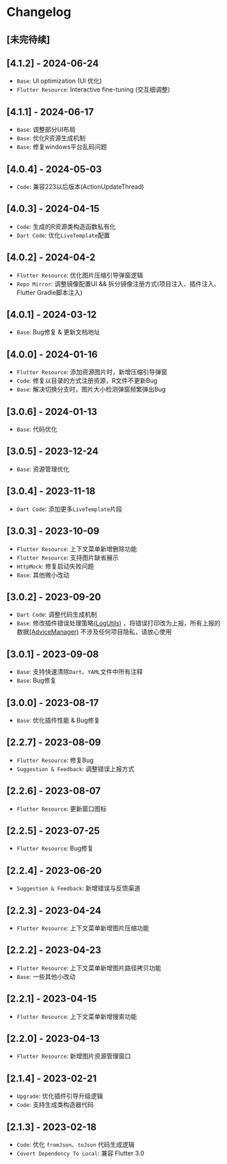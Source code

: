 # Changelog

## [未完待续]

###

## [4.1.2] - 2024-06-24

- `Base`: UI optimization (UI 优化)
- `Flutter Resource`: Interactive fine-tuning (交互细调整)

## [4.1.1] - 2024-06-17

- `Base`: 调整部分UI布局
- `Base`: 优化R资源生成机制
- `Base`: 修复windows平台乱码问题

## [4.0.4] - 2024-05-03

- `Code`: 兼容223以后版本(ActionUpdateThread)

## [4.0.3] - 2024-04-15

- `Code`: 生成的R资源类构造函数私有化
- `Dart Code`: 优化`LiveTemplate`配置

## [4.0.2] - 2024-04-2

- `Flutter Resource`: 优化图片压缩引导弹窗逻辑
- `Repo Mirror`: 调整镜像配置UI && 拆分镜像注册方式(项目注入、插件注入、Flutter Gradle脚本注入)

## [4.0.1] - 2024-03-12

- `Base`: Bug修复 & 更新文档地址

## [4.0.0] - 2024-01-16

- `Flutter Resource`: 添加资源图片时，新增压缩引导弹窗
- `Code`: 修复以目录的方式注册资源，R文件不更新Bug
- `Base`: 解决切换分支时，图片大小检测弹窗频繁弹出Bug

## [3.0.6] - 2024-01-13

- `Base`: 代码优化

## [3.0.5] - 2023-12-24

- `Base`: 资源管理优化

## [3.0.4] - 2023-11-18

- `Dart Code`: 添加更多`LiveTemplate`片段

## [3.0.3] - 2023-10-09

- `Flutter Resource`: 上下文菜单新增删除功能
- `Flutter Resource`: 支持图片缺省展示
- `HttpMock`: 修复启动失败问题
- `Base`: 其他微小改动

## [3.0.2] - 2023-09-20

- `Dart Code`: 调整代码生成机制
- `Base`:
  修改插件错误处理策略[(LogUtils)](https://github.com/YangLang116/iFlutter/blob/main/src/main/java/com/xtu/plugin/flutter/utils/LogUtils.java)
  ，将错误打印改为上报，所有上报的数据[(AdviceManager)](https://github.com/YangLang116/iFlutter/blob/main/src/main/java/com/xtu/plugin/flutter/advice/AdviceManager.java)
  不涉及任何项目隐私，请放心使用

## [3.0.1] - 2023-09-08

- `Base`: 支持快速清除`Dart`、`YAML`文件中所有注释
- `Base`: Bug修复

## [3.0.0] - 2023-08-17

- `Base`: 优化插件性能 & Bug修复

## [2.2.7] - 2023-08-09

- `Flutter Resource`: 修复Bug
- `Suggestion & Feedback`: 调整错误上报方式

## [2.2.6] - 2023-08-07

- `Flutter Resource`: 更新窗口图标

## [2.2.5] - 2023-07-25

- `Flutter Resource`: Bug修复

## [2.2.4] - 2023-06-20

- `Suggestion & Feedback`: 新增错误与反馈渠道

## [2.2.3] - 2023-04-24

- `Flutter Resource`: 上下文菜单新增图片压缩功能

## [2.2.2] - 2023-04-23

- `Flutter Resource`: 上下文菜单新增图片路径拷贝功能
- `Base`: 一些其他小改动

## [2.2.1] - 2023-04-15

- `Flutter Resource`: 上下文菜单新增搜索功能

## [2.2.0] - 2023-04-13

- `Flutter Resource`: 新增图片资源管理窗口

## [2.1.4] - 2023-02-21

- `Upgrade`: 优化插件引导升级逻辑
- `Code`: 支持生成类构造器代码

## [2.1.3] - 2023-02-18

- `Code`: 优化 `fromJson`、`toJson` 代码生成逻辑
- `Covert Dependency To Local`: 兼容 Flutter 3.0